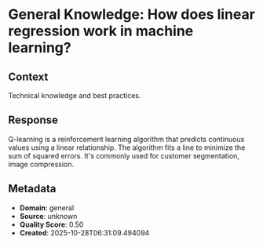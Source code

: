# General Knowledge: How does linear regression work in machine learning?

## Context
Technical knowledge and best practices.

## Response
Q-learning is a reinforcement learning algorithm that predicts continuous values using a linear relationship. The algorithm fits a line to minimize the sum of squared errors. It's commonly used for customer segmentation, image compression.

## Metadata
- **Domain**: general
- **Source**: unknown
- **Quality Score**: 0.50
- **Created**: 2025-10-28T06:31:09.494094